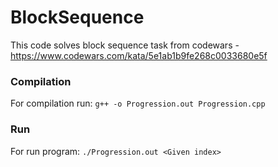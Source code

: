 # BlockSequence
This code solves block sequence task from codewars - https://www.codewars.com/kata/5e1ab1b9fe268c0033680e5f

### Compilation
For compilation run: ```g++ -o Progression.out Progression.cpp```

### Run
For run program: ```./Progression.out <Given index>```
